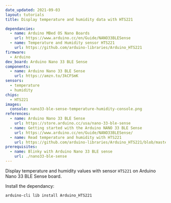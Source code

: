 ```yaml
---
date_updated: 2021-09-03
layout: tutorials
title: Display temperature and humidity data with HTS221

dependancies:
  - name: Arduino MBed OS Nano Boards
    url: https://www.arduino.cc/en/Guide/NANO33BLESense
  - name: Temperature and Humidity sensor HTS221
    url: https://github.com/arduino-libraries/Arduino_HTS221
firmware:
  - Arduino
dev_board: Arduino Nano 33 BLE Sense
components:
  - name: Arduino Nano 33 BLE Sense
    url: https://amzn.to/3kCFSmK
sensors:
  - temperature
  - humidity
chips:
  - HTS221
images:
  console: nano33-ble-sense-temperature-humidity-console.png
references:
  - name: Arduino Nano 33 BLE Sense
    url: https://store.arduino.cc/usa/nano-33-ble-sense
  - name: Getting started with the Arduino NANO 33 BLE Sense
    url: https://www.arduino.cc/en/Guide/NANO33BLESense/
  - name: Read temperature and humidity with HTS221
    url: https://github.com/arduino-libraries/Arduino_HTS221/blob/master/examples/ReadSensors/ReadSensors.ino
prerequisites:
  - name: Blinky with Arduino Nano 33 BLE sense
    url: ./nano33-ble-sense
---
```


Display temperature and humidity values with sensor `HTS221` on Arduino Nano 33 BLE Sense board.

Install the dependancy:

```sh
arduino-cli lib install Arduino_HTS221
```

